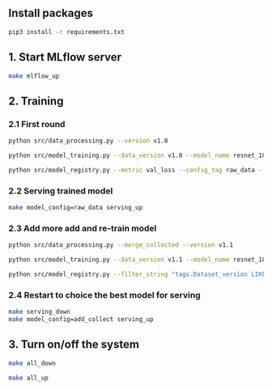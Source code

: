## Install packages
```bash
pip3 install -r requirements.txt
```

## 1. Start MLflow server
```bash
make mlflow_up
```

## 2. Training

### 2.1 First round
```bash
python src/data_processing.py --version v1.0

python src/model_training.py --data_version v1.0 --model_name resnet_18 --device cuda

python src/model_registry.py --metric val_loss --config_tag raw_data --alias Production
```

### 2.2 Serving trained model
```bash
make model_config=raw_data serving_up
```

### 2.3 Add more add and re-train model

```bash
python src/data_processing.py --merge_collected --version v1.1

python src/model_training.py --data_version v1.1 --model_name resnet_18 --device cuda

python src/model_registry.py --filter_string "tags.Dataset_version LIKE 'v1.1'" --config_tag add_collect --alias Challenger 
```

### 2.4 Restart to choice the best model for serving
```bash
make serving_down
make model_config=add_collect serving_up
```

## 3. Turn on/off the system
```bash
make all_down
```

```bash
make all_up
```
